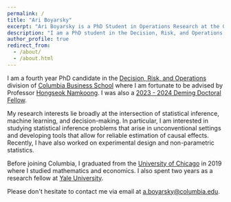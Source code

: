 ```yaml
---
permalink: /
title: "Ari Boyarsky"
excerpt: "Ari Boyarsky is a PhD Student in Operations Research at the Graduate School of Business at Columbia University where he is advised by Prof. Hongseok Namkoong."
description: "I am a PhD student in the Decision, Risk, and Operations division of Columbia Business School where I am fortunate to be advised by Prof. Hongseok Namkoong."
author_profile: true
redirect_from: 
  - /about/
  - /about.html
---
```


I am a fourth year PhD candidate in the [Decision, Risk, and Operations](https://www8.gsb.columbia.edu/faculty-research/divisions/decision-risk-operations) division of [Columbia Business School](https://home.gsb.columbia.edu/) where I am fortunate to be advised by Professor [Hongseok Namkoong](https://hsnamkoong.github.io/). I was also a [2023 - 2024 Deming Doctoral Fellow](https://business.columbia.edu/demingcenter/research/doctoral-fellows).

My research interests lie broadly at the intersection of statistical inference, machine learning, and decision-making. In particular, I am interested in studying statistical inference problems that arise in unconventional settings and developing tools that allow for reliable estimation of causal effects. Recently, I have also worked on experimental design and non-parametric statistics.

Before joining Columbia, I graduated from the [University of Chicago](https://uchicago.edu/) in 2019 where I studied mathematics and economics. I also spent two years as a research fellow at [Yale University](https://yale.edu/).

Please don't hesitate to contact me via email at [a.boyarsky@columbia.edu](mailto:a.boyarsky@columbia.edu).


